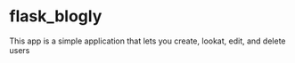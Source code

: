 # flask_blogly

This app is a simple application that lets you create, lookat, edit, and delete users

